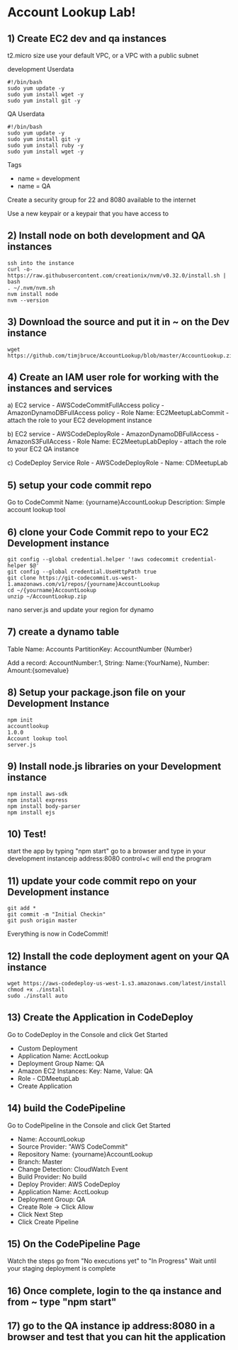 # Account Lookup Lab!

## 1) Create EC2 dev and qa instances

  t2.micro size
  use your default VPC, or a VPC with a public subnet

development Userdata
```
#!/bin/bash
sudo yum update -y
sudo yum install wget -y
sudo yum install git -y
```
QA Userdata
```
#!/bin/bash
sudo yum update -y
sudo yum install git -y
sudo yum install ruby -y
sudo yum install wget -y
```

Tags
  - name = development
  - name = QA

Create a security group for 22 and 8080 available to the internet

Use a new keypair or a keypair that you have access to

## 2) Install node on both development and QA instances
```
ssh into the instance
curl -o- https://raw.githubusercontent.com/creationix/nvm/v0.32.0/install.sh | bash
. ~/.nvm/nvm.sh
nvm install node
nvm --version
```

## 3) Download the source and put it in ~ on the Dev instance
```
wget https://github.com/timjbruce/AccountLookup/blob/master/AccountLookup.zip
```
## 4) Create an IAM user role for working with the instances and services
  a) EC2 service
     - AWSCodeCommitFullAccess policy
       - AmazonDynamoDBFullAccess policy
       - Role Name: EC2MeetupLabCommit
       - attach the role to your EC2 development instance

  b) EC2 service
     - AWSCodeDeployRole
       - AmazonDynamoDBFullAccess
       - AmazonS3FullAccess
       - Role Name: EC2MeetupLabDeploy
       - attach the role to your EC2 QA instance

  c) CodeDeploy Service Role
     - AWSCodeDeployRole
       - Name: CDMeetupLab

## 5) setup your code commit repo
Go to CodeCommit
Name: {yourname}AccountLookup
Description: Simple account lookup tool

## 6) clone your Code Commit repo to your EC2 Development instance
```
git config --global credential.helper '!aws codecommit credential-helper $@'
git config --global credential.UseHttpPath true
git clone https://git-codecommit.us-west-1.amazonaws.com/v1/repos/{yourname}AccountLookup
cd ~/{yourname}AccountLookup
unzip ~/AccountLookup.zip
```
nano server.js and update your region for dynamo

## 7) create a dynamo table
Table Name: Accounts
PartitionKey: AccountNumber {Number}

Add a record:  AccountNumber:1, String: Name:{YourName}, Number: Amount:{somevalue}

## 8) Setup your package.json file on your Development Instance
```
npm init
accountlookup
1.0.0
Account lookup tool
server.js
```

## 9) Install node.js libraries on your Development instance
```
npm install aws-sdk
npm install express
npm install body-parser
npm install ejs
```

## 10) Test!
start the app by typing "npm start"
go to a browser and type in your development instanceip address:8080
control+c will end the program

## 11) update your code commit repo on your Development instance
```
git add *
git commit -m "Initial Checkin"
git push origin master
```
Everything is now in CodeCommit!

## 12) Install the code deployment agent on your QA instance
```
wget https://aws-codedeploy-us-west-1.s3.amazonaws.com/latest/install
chmod +x ./install
sudo ./install auto
```

## 13) Create the Application in CodeDeploy
Go to CodeDeploy in the Console and click Get Started
  - Custom Deployment
  - Application Name: AcctLookup
  - Deployment Group Name: QA
  - Amazon EC2 Instances: Key: Name, Value: QA
  - Role - CDMeetupLab
  - Create Application

## 14) build the CodePipeline
Go to CodePipeline in the Console and click Get Started
  - Name: AccountLookup
  - Source Provider: "AWS CodeCommit"
  - Repository Name: {yourname}AccountLookup
  - Branch: Master
  - Change Detection: CloudWatch Event
  - Build Provider: No build
  - Deploy Provider: AWS CodeDeploy
  - Application Name: AcctLookup
  - Deployment Group: QA  
  - Create Role -> Click Allow
  - Click Next Step
  - Click Create Pipeline

## 15) On the CodePipeline Page
Watch the steps go from "No executions yet" to "In Progress"
Wait until your staging deployment is complete

## 16) Once complete, login to the qa instance and from ~ type "npm start"

## 17) go to the QA instance ip address:8080 in a browser and test that you can hit the application
